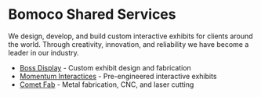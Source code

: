 # Bomoco Shared Services

We design, develop, and build custom interactive exhibits for clients around the world. Through creativity, innovation, and reliability we have become a leader in our industry.

* [Boss Display](https://bossdisplay.com) - Custom exhibit design and fabrication
* [Momentum Interactices](https://momentuminteractives.com) - Pre-engineered interactive exhibits
* [Comet Fab](https://cometfab.com) - Metal fabrication, CNC, and laser cutting
